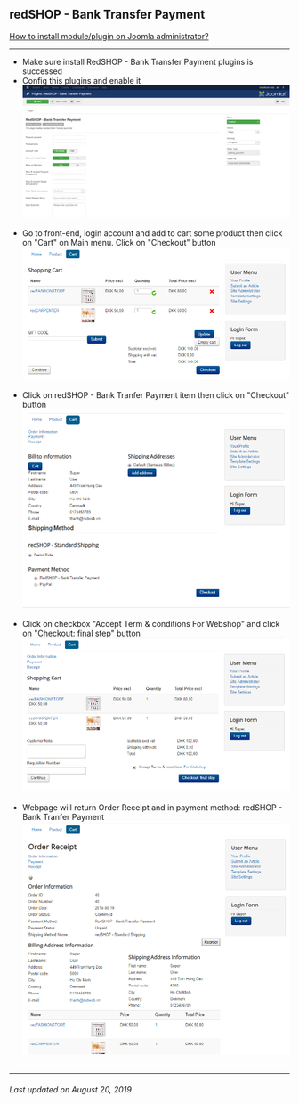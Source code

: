 ## redSHOP - Bank Transfer Payment

[How to install module/plugin on Joomla administrator?](chapters/module-redshop/install-module-plugin.md)

<hr>

<ul>
<li>Make sure install RedSHOP - Bank Transfer Payment plugins is successed</li>

<li>Config this plugins and enable it </li>
<img src="./manual/en-US/chapters/plugin-redshop/img/img1.png" class="example"/><br><br>

<li>Go to front-end, login account and add to cart some product then click on "Cart" on Main menu. Click on "Checkout" button </li>
<img src="./manual/en-US/chapters/plugin-redshop/img/img2.png" class="example"/><br><br>

<li>Click on redSHOP - Bank Tranfer Payment item then click on "Checkout" button </li>
<img src="./manual/en-US/chapters/plugin-redshop/img/img3.png" class="example"/><br><br>

<li>Click on checkbox "Accept Term & conditions For Webshop" and click on "Checkout: final step" button </li>
<img src="./manual/en-US/chapters/plugin-redshop/img/img4.png" class="example"/><br><br>

<li>Webpage will return Order Receipt and in payment method: redSHOP - Bank Tranfer Payment</li>
<img src="./manual/en-US/chapters/plugin-redshop/img/img5.png" class="example"/><br><br>
</ul>

<hr>

<h6>Last updated on August 20, 2019</h6>